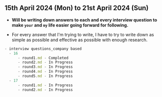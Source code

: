 ## 15th April 2024 (Mon) to 21st April 2024 (Sun)

- **Will be writing down answers to each and every interview question to make `your` and `my` life easier going forward for following.**

- For every answer that I'm trying to write, I have to try to write down as simple as possible and effective as possible with enough research.


```js
- interview questions_company based
  - 16
      - round1.md - Completed
      - round2.md - In Progress
      - round3.md - In Progress
      - round4.md - In Progress
      - round5.md - In Progress
  - 17
      - round1.md - In Progress
      - round2.md - In Progress
```